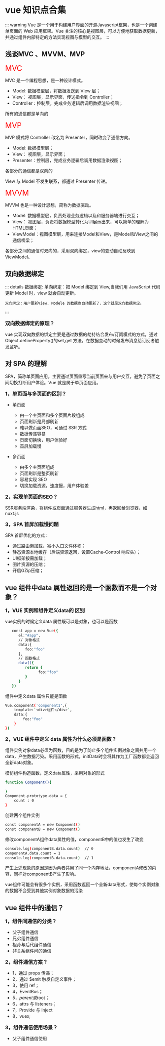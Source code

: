 # vue 知识点合集
::: warning
   Vue 是一个用于构建用户界面的开源Javascript框架，也是一个创建单页面的 Web 应用框架。Vue 关注的核心是视图层，可以方便地获取数据更新，并通过组件内部特定的方法实现视图与模型的交互。
:::

## 浅谈MVC 、MVVM、MVP

<font size= 5 color=red> MVC </font>

MVC 是一个编程思想，是一种设计模式。
- Model: 数据模型层，将数据发送到 View 层；
- View： 视图层，显示界面，传送指令到 Controller；
- Controller：控制层，完成业务逻辑后调用数据渲染视图；

所有的通信都是单向的


<font size= 5 color=red> MVP </font>

MVP 模式将 Controller 改名为 Presenter，同时改变了通信方向。
- Model: 数据模型层；
- View： 视图层，显示界面；
- Presenter：控制层，完成业务逻辑后调用数据渲染视图；

各部分的通信都是双向的

View 与 Model 不发生联系，都通过 Presenter 传递。

<font size= 5 color=red> MVVM </font>

MVVM 也是一种设计思想，简称为数据驱动。
- Model: 数据模型层，负责处理业务逻辑以及和服务器端进行交互；
- View： 视图层，负责将数据模型转化为UI展示出来，可以简单的理解为HTML页面； 
- ViewModel：视图模型层，用来连接Model和View，是Model和View之间的通信桥梁；

各部分之间的通信时双向的，采用双向绑定，view的变动自动反映到 ViewModel。



## 双向数据绑定

::: details 数据绑定:
    单向绑定：把 Model 绑定到 View,当我们用 JavaScript 代码 更新 Model 时，view 就会自动更新。

    双向绑定：用户更新View, Modele 的数据也自动更新了，这个就是双向数据绑定。
:::

**<font size= 3> 双向数据绑定的原理？</font>**

vue 实现双向数据的绑定主要是通过数据的劫持结合发布/订阅模式的方式，通过Object.defineProperty()的set,get 方法。在数据变动的时候发布消息给订阅者触发监听。


## 对 SPA 的理解

SPA，简称单页面应用。主要通过页面重写当前页面来与用户交互，避免了页面之间切换打断用户体验。Vue 就是属于单页面应用。

**<font size= 3> 1，单页面与多页面的区别？</font>**

* 单页面
    * 由一个主页面和多个页面片段组成
    * 页面刷新是局部刷新
    * 难以做页面SEO，可通过 SSR 方式
    * 数据传递容易
    * 页面切换快，用户体验好
    * 首屏加载慢

* 多页面
    * 由多个主页面组成
    * 页面刷新是整页刷新
    * 容易实现 SEO
    * 切换加载资源，速度慢，用户体验差


**<font size= 3> 2，实现单页面的SEO？</font>**

SSR服务端渲染，将组件或页面通过服务器生成html，再返回给浏览器，如nuxt.js



**<font size= 3> 3，SPA 首屏加载慢问题</font>**

SPA 首屏优化的方式：
   * 通过路由懒加载，减小入口文件体积；
   * 静态资源本地缓存（后端资源返回，设置Cache-Control 响应头）；
   * UI框架按需加载；
   * 图片资源的压缩；
   * 开启GZip压缩；

## vue 组件中data 属性返回的是一个函数而不是一个对象？

**<font size= 3> 1，VUE 实例和组件定义data的 区别</font>**

vue实例的时候定义data 属性既可以是对象，也可以是函数

```sh
   const app = new Vue({
      el:"#app",
      // 对象格式
      data:{
         foo:"foo"
      },
      // 函数格式
      data(){
         return {
               foo:"foo"
         }
      }
   })
```

组件中定义data 属性只能是函数

```sh
Vue.component('component1',{
    template:`<div>组件</div>`,
    data:{
        foo:"foo"
    }
})
```

**<font size= 3> 2，VUE 组件中定义 data 属性为什么必须是函数？</font>**

组件实例对象data必须为函数，目的是为了防止多个组件实例对象之间共用一个data，产生数据污染。采用函数的形式，initData时会将其作为工厂函数都会返回全新data对象。


模仿组件构造函数，定义data属性，采用对象的形式

```sh
function Component(){
 
}
Component.prototype.data = {
	count : 0
}
```

创建两个组件实例

```sh
const componentA = new Component()
const componentB = new Component()
```

修改componentA组件data属性的值，componentB中的值也发生了改变

```sh
console.log(componentB.data.count)  // 0
componentA.data.count = 1
console.log(componentB.data.count)  // 1
```

产生上述现象的原因是因为两者共用了同一个内存地址，componentA修改的内容，同样对componentB产生了影响。

vue组件可能会有很多个实例，采用函数返回一个全新data形式，使每个实例对象的数据不会受到其他实例对象数据的污染


## vue 组件中的通信？

**<font size= 3> 1，组件间通信的分类？</font>**

* 父子组件通信
* 兄弟组件通信
* 祖孙与后代组件通信
* 非关系组件间的通信

**<font size= 3> 2，组件通信方案？</font>**

* 1，通过 props 传递；
* 2，通过 $emit 触发自定义事件；
* 3，使用 ref；
* 4，EventBus；
* 5，$parent 或$root；
* 6，attrs 与 listeners；
* 7，Provide 与 Inject
* 8，vuex;

**<font size= 3> 3，组件通信使用场景？</font>**

- 父子组件通信使用

```sh

```




